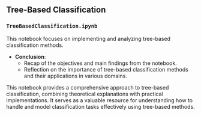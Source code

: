 ## Tree-Based Classification

### `TreeBasedClassification.ipynb`

This notebook focuses on implementing and analyzing tree-based classification methods. 
- **Conclusion**:
  - Recap of the objectives and main findings from the notebook.
  - Reflection on the importance of tree-based classification methods and their applications in various domains.

This notebook provides a comprehensive approach to tree-based classification, combining theoretical explanations with practical implementations. It serves as a valuable resource for understanding how to handle and model classification tasks effectively using tree-based methods.
